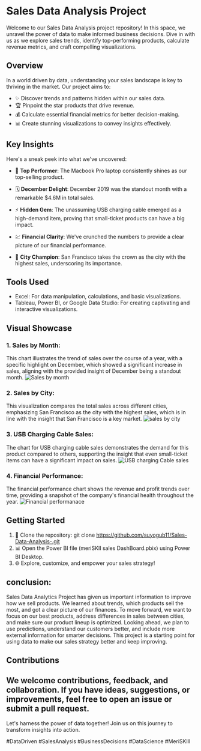 # Sales Data Analysis Project

Welcome to our Sales Data Analysis project repository! In this space, we unravel the power of data to make informed business decisions. Dive in with us as we explore sales trends, identify top-performing products, calculate revenue metrics, and craft compelling visualizations.

## Overview

In a world driven by data, understanding your sales landscape is key to thriving in the market. Our project aims to:

- ✨ Discover trends and patterns hidden within our sales data.
- 🏆 Pinpoint the star products that drive revenue.
- 💰 Calculate essential financial metrics for better decision-making.
- 📊 Create stunning visualizations to convey insights effectively.

## Key Insights

Here's a sneak peek into what we've uncovered:

- 🚀 **Top Performer**: The Macbook Pro laptop consistently shines as our top-selling product.

- 🗓️ **December Delight**: December 2019 was the standout month with a remarkable $4.6M in total sales.

- ⚡ **Hidden Gem**: The unassuming USB charging cable emerged as a high-demand item, proving that small-ticket products can have a big impact.

- 💹 **Financial Clarity**: We've crunched the numbers to provide a clear picture of our financial performance.

- 🌆 **City Champion**: San Francisco takes the crown as the city with the highest sales, underscoring its importance.

## Tools Used

- Excel: For data manipulation, calculations, and basic visualizations.
- Tableau, Power BI, or Google Data Studio: For creating captivating and interactive visualizations.

## Visual Showcase
### 1. Sales by Month:
This chart illustrates the trend of sales over the course of a year, with a specific highlight on December, which showed a significant increase in sales, aligning with the provided insight of December being a standout month.
![Sales by month](https://julius.ai/files?filename=sales_by_month.png)

### 2. Sales by City:
This visualization compares the total sales across different cities, emphasizing San Francisco as the city with the highest sales, which is in line with the insight that San Francisco is a key market.
![sales by city](https://julius.ai/files?filename=sales_by_city.png)

### 3. USB Charging Cable Sales:
The chart for USB charging cable sales demonstrates the demand for this product compared to others, supporting the insight that even small-ticket items can have a significant impact on sales.
![USB charging Cable sales](https://julius.ai/files?filename=usb_charging_cable_sales.png)

### 4. Financial Performance:
The financial performance chart shows the revenue and profit trends over time, providing a snapshot of the company's financial health throughout the year.
![Financial performanace](https://julius.ai/files?filename=financial_performance.png)


## Getting Started
1. 🚀 Clone the repository:
git clone https://github.com/suyogub11/Sales-Data-Analysis-.git
2. 📊 Open the Power BI file (meriSKIl sales DashBoard.pbix) using Power BI Desktop.
3. 🌐 Explore, customize, and empower your sales strategy!

## conclusion:
Sales Data Analytics Project has given us important information to improve how we sell products. We learned about trends, which products sell the most, and got a clear picture of our finances. To move forward, we want to focus on our best products, address differences in sales between cities, and make sure our product lineup is optimized. Looking ahead, we plan to use predictions, understand our customers better, and include more external information for smarter decisions. This project is a starting point for using data to make our sales strategy better and keep improving.


## Contributions

We welcome contributions, feedback, and collaboration. If you have ideas, suggestions, or improvements, feel free to open an issue or submit a pull request.
----

Let's harness the power of data together! Join us on this journey to transform insights into action.

#DataDriven #SalesAnalysis #BusinessDecisions #DataScience #MeriSKIll








